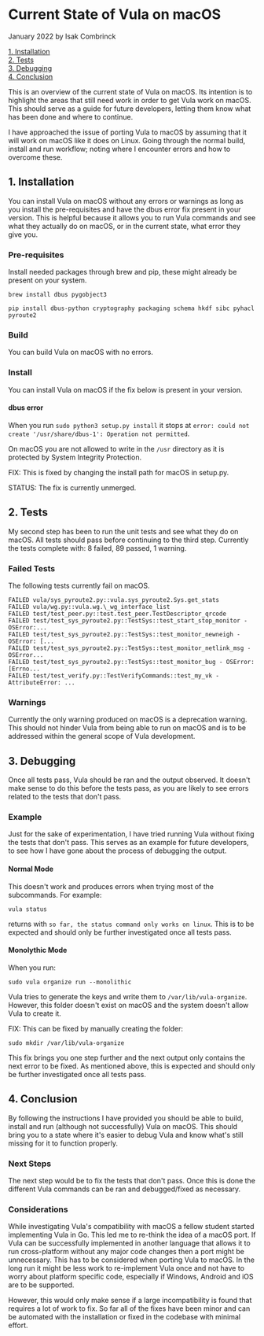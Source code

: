 # Current State of Vula on macOS

January 2022 by Isak Combrinck

[1. Installation](#installation)  
[2. Tests](#tests)  
[3. Debugging](#debugging)  
[4. Conclusion](#conclusion)

This is an overview of the current state of Vula on macOS. Its intention is to highlight the areas that still need work in order to get Vula work on macOS. This should serve as a guide for future developers, letting them know what has been done and where to continue.

I have approached the issue of porting Vula to macOS by assuming that it will work on macOS like it does on Linux. Going through the normal build, install and run workflow; noting where I encounter errors and how to overcome these.

<a name="installation">

## 1. Installation

You can install Vula on macOS without any errors or warnings as long as you install the pre-requisites and have the dbus error fix present in your version. This is helpful because it allows you to run Vula commands and see what they actually do on macOS, or in the current state, what error they give you.

### Pre-requisites

Install needed packages through brew and pip, these might already be present on your system.

```
brew install dbus pygobject3
```

```
pip install dbus-python cryptography packaging schema hkdf sibc pyhacl pyroute2
```

### Build

You can build Vula on macOS with no errors.

### Install

You can install Vula on macOS if the fix below is present in your version.

#### dbus error

When you run `sudo python3 setup.py install` it stops at `error: could not create '/usr/share/dbus-1': Operation not permitted`.

On macOS you are not allowed to write in the `/usr` directory as it is protected by System Integrity Protection.

FIX: This is fixed by changing the install path for macOS in setup.py.

STATUS: The fix is currently unmerged.

<a name="tests">

## 2. Tests

My second step has been to run the unit tests and see what they do on macOS. All tests should pass before continuing to the third step. Currently the tests complete with: 8 failed, 89 passed, 1 warning.

### Failed Tests

The following tests currently fail on macOS.

```
FAILED vula/sys_pyroute2.py::vula.sys_pyroute2.Sys.get_stats
FAILED vula/wg.py::vula.wg.\_wg_interface_list
FAILED test/test_peer.py::test.test_peer.TestDescriptor_qrcode
FAILED test/test_sys_pyroute2.py::TestSys::test_start_stop_monitor - OSError:...
FAILED test/test_sys_pyroute2.py::TestSys::test_monitor_newneigh - OSError: [...
FAILED test/test_sys_pyroute2.py::TestSys::test_monitor_netlink_msg - OSError...
FAILED test/test_sys_pyroute2.py::TestSys::test_monitor_bug - OSError: [Errno...
FAILED test/test_verify.py::TestVerifyCommands::test_my_vk - AttributeError: ...
```

### Warnings

Currently the only warning produced on macOS is a deprecation warning. This should not hinder Vula from being able to run on macOS and is to be addressed within the general scope of Vula development.

<a name="debugging">

## 3. Debugging

Once all tests pass, Vula should be ran and the output observed. It doesn't make sense to do this before the tests pass, as you are likely to see errors related to the tests that don't pass.

### Example

Just for the sake of experimentation, I have tried running Vula without fixing the tests that don't pass. This serves as an example for future developers, to see how I have gone about the process of debugging the output.

#### Normal Mode

This doesn't work and produces errors when trying most of the subcommands. For example:

```
vula status
```

returns with
`so far, the status command only works on linux`. This is to be expected and should only be further investigated once all tests pass.

#### Monolythic Mode

When you run:

```
sudo vula organize run --monolithic
```

Vula tries to generate the keys and write them to `/var/lib/vula-organize`. However, this folder doesn't exist on macOS and the system doesn't allow Vula to create it.

FIX: This can be fixed by manually creating the folder:

```
sudo mkdir /var/lib/vula-organize
```

This fix brings you one step further and the next output only contains the next error to be fixed. As mentioned above, this is expected and should only be further investigated once all tests pass.

<a name="conclusion">

## 4. Conclusion

By following the instructions I have provided you should be able to build, install and run (although not successfully) Vula on macOS. This should bring you to a state where it's easier to debug Vula and know what's still missing for it to function properly.

### Next Steps

The next step would be to fix the tests that don't pass.
Once this is done the different Vula commands can be ran and debugged/fixed as necessary.

### Considerations

While investigating Vula's compatibility with macOS a fellow student started implementing Vula in Go. This led me to re-think the idea of a macOS port. If Vula can be successfully implemented in another language that allows it to run cross-platform without any major code changes then a port might be unnecessary. This has to be considered when porting Vula to macOS. In the long run it might be less work to re-implement Vula once and not have to worry about platform specific code, especially if Windows, Android and iOS are to be supported.

However, this would only make sense if a large incompatibility is found that requires a lot of work to fix. So far all of the fixes have been minor and can be automated with the installation or fixed in the codebase with minimal effort.
